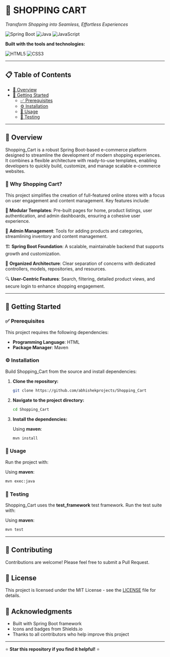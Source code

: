# 🛒 SHOPPING CART

*Transform Shopping into Seamless, Effortless Experiences*

![Spring Boot](https://img.shields.io/badge/Spring%20Boot-6DB33F?style=for-the-badge&logo=spring-boot&logoColor=white) ![Java](https://img.shields.io/badge/Java-ED8B00?style=for-the-badge&logo=java&logoColor=white) ![JavaScript](https://img.shields.io/badge/JavaScript-F7DF1E?style=for-the-badge&logo=javascript&logoColor=black)

**Built with the tools and technologies:**

![HTML5](https://img.shields.io/badge/HTML5-E34F26?style=for-the-badge&logo=html5&logoColor=white) ![CSS3](https://img.shields.io/badge/CSS3-1572B6?style=for-the-badge&logo=css3&logoColor=white)

---

## 📋 Table of Contents

- [📖 Overview](#overview)
- [🚀 Getting Started](#getting-started)
  - [✅ Prerequisites](#prerequisites)
  - [⚙️ Installation](#installation)
  - [🎯 Usage](#usage)
  - [🧪 Testing](#testing)

---

## 📖 Overview

Shopping_Cart is a robust Spring Boot-based e-commerce platform designed to streamline the development of modern shopping experiences. It combines a flexible architecture with ready-to-use templates, enabling developers to quickly build, customize, and manage scalable e-commerce websites.

### 🤔 Why Shopping Cart?

This project simplifies the creation of full-featured online stores with a focus on user engagement and content management. Key features include:

🎨 **Modular Templates**: Pre-built pages for home, product listings, user authentication, and admin dashboards, ensuring a cohesive user experience.

🔧 **Admin Management**: Tools for adding products and categories, streamlining inventory and content management.

🏗️ **Spring Boot Foundation**: A scalable, maintainable backend that supports growth and customization.

📐 **Organized Architecture**: Clear separation of concerns with dedicated controllers, models, repositories, and resources.

🔍 **User-Centric Features**: Search, filtering, detailed product views, and secure login to enhance shopping engagement.

---

## 🚀 Getting Started

### ✅ Prerequisites

This project requires the following dependencies:

- **Programming Language**: HTML
- **Package Manager**: Maven

### ⚙️ Installation

Build Shopping_Cart from the source and install dependencies:

1. **Clone the repository:**
   ```bash
   git clone https://github.com/abhishekprojects/Shopping_Cart
   ```

2. **Navigate to the project directory:**
   ```bash
   cd Shopping_Cart
   ```

3. **Install the dependencies:**
   
   Using **maven**:
   ```bash
   mvn install
   ```

### 🎯 Usage

Run the project with:

Using **maven**:
```bash
mvn exec:java
```

### 🧪 Testing

Shopping_Cart uses the **test_framework** test framework. Run the test suite with:

Using **maven**:
```bash
mvn test
```

---

## 🤝 Contributing

Contributions are welcome! Please feel free to submit a Pull Request.

## 📄 License

This project is licensed under the MIT License - see the [LICENSE](LICENSE) file for details.

## 🙏 Acknowledgments

- Built with Spring Boot framework
- Icons and badges from Shields.io
- Thanks to all contributors who help improve this project

---

⭐ **Star this repository if you find it helpful!** ⭐
